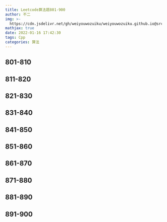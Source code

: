 ```yaml
---
title: Leetcode算法题801-900
author: 不二
img: >-
  https://cdn.jsdelivr.net/gh/weiyouwozuiku/weiyouwozuiku.github.io@src/source/_posts/PageImg/算法/Leetcode算法题801-900.jpeg
mathjax: true
date: 2022-01-16 17:42:30
tags: Cpp
categories: 算法
---
```


## 801-810
## 811-820
## 821-830
## 831-840
## 841-850
## 851-860
## 861-870
## 871-880
## 881-890
## 891-900
